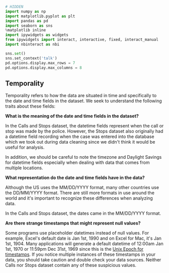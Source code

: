 

```python
# HIDDEN
import numpy as np
import matplotlib.pyplot as plt
import pandas as pd
import seaborn as sns
%matplotlib inline
import ipywidgets as widgets
from ipywidgets import interact, interactive, fixed, interact_manual
import nbinteract as nbi

sns.set()
sns.set_context('talk')
pd.options.display.max_rows = 7
pd.options.display.max_columns = 8
```

## Temporality

Temporality refers to how the data are situated in time and specifically to the date and time fields in the dataset. We seek to understand the following traits about these fields:

**What is the meaning of the date and time fields in the dataset?**

In the Calls and Stops dataset, the datetime fields represent when the call or stop was made by the police. However, the Stops dataset also originally had a datetime field recording when the case was entered into the database which we took out during data cleaning since we didn't think it would be useful for analysis.

In addition, we should be careful to note the timezone and Daylight Savings for datetime fields especially when dealing with data that comes from multiple locations.

**What representation do the date and time fields have in the data?**

Although the US uses the MM/DD/YYYY format, many other countries use the DD/MM/YYYY format. There are still more formats in use around the world and it's important to recognize these differences when analyzing data.

In the Calls and Stops dataset, the dates came in the MM/DD/YYYY format.

**Are there strange timestamps that might represent null values?**

Some programs use placeholder datetimes instead of null values. For example, Excel's default date is Jan 1st, 1990 and on Excel for Mac, it's Jan 1st, 1904. Many applications will generate a default datetime of 12:00am Jan 1st, 1970 or 11:59pm Dec 31st, 1969 since this is the [Unix Epoch for timestamps](https://www.wikiwand.com/en/Unix_time#/Encoding_time_as_a_number). If you notice multiple instances of these timestamps in your data, you should take caution and double check your data sources. Neither Calls nor Stops dataset contain any of these suspicious values.
